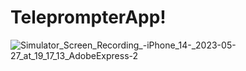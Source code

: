 # TeleprompterApp!

![Simulator_Screen_Recording_-_iPhone_14_-_2023-05-27_at_19_17_13_AdobeExpress-2](https://github.com/mtsfreitas/TeleprompterApp/assets/21324690/ac536cce-aed9-4b56-9e74-6812c4ce52af)
